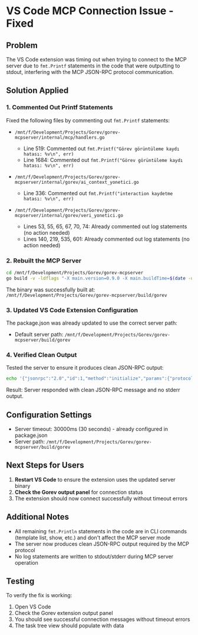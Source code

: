 # VS Code MCP Connection Issue - Fixed

## Problem

The VS Code extension was timing out when trying to connect to the MCP server due to `fmt.Printf` statements in the code that were outputting to stdout, interfering with the MCP JSON-RPC protocol communication.

## Solution Applied

### 1. **Commented Out Printf Statements**

Fixed the following files by commenting out `fmt.Printf` statements:

- `/mnt/f/Development/Projects/Gorev/gorev-mcpserver/internal/mcp/handlers.go`
  - Line 519: Commented out `fmt.Printf("Görev görüntüleme kaydı hatası: %v\n", err)`
  - Line 1684: Commented out `fmt.Printf("Görev görüntüleme kaydı hatası: %v\n", err)`

- `/mnt/f/Development/Projects/Gorev/gorev-mcpserver/internal/gorev/ai_context_yonetici.go`
  - Line 336: Commented out `fmt.Printf("interaction kaydetme hatası: %v\n", err)`

- `/mnt/f/Development/Projects/Gorev/gorev-mcpserver/internal/gorev/veri_yonetici.go`
  - Lines 53, 55, 65, 67, 70, 74: Already commented out log statements (no action needed)
  - Lines 140, 219, 535, 601: Already commented out log statements (no action needed)

### 2. **Rebuilt the MCP Server**

```bash
cd /mnt/f/Development/Projects/Gorev/gorev-mcpserver
go build -v -ldflags "-X main.version=0.9.0 -X main.buildTime=$(date -u +"%Y-%m-%dT%H:%M:%SZ") -X main.gitCommit=$(git rev-parse --short HEAD)" -o build/gorev cmd/gorev/main.go
```

The binary was successfully built at: `/mnt/f/Development/Projects/Gorev/gorev-mcpserver/build/gorev`

### 3. **Updated VS Code Extension Configuration**

The package.json was already updated to use the correct server path:

- Default server path: `/mnt/f/Development/Projects/Gorev/gorev-mcpserver/build/gorev`

### 4. **Verified Clean Output**

Tested the server to ensure it produces clean JSON-RPC output:

```bash
echo '{"jsonrpc":"2.0","id":1,"method":"initialize","params":{"protocolVersion":"2024-11-05","capabilities":{"tools":{"listChanged":true},"logging":{}},"clientInfo":{"name":"test","version":"1.0.0"}}}' | ./build/gorev serve 2>/tmp/gorev-stderr.log
```

Result: Server responded with clean JSON-RPC message and no stderr output.

## Configuration Settings

- Server timeout: 30000ms (30 seconds) - already configured in package.json
- Server path: `/mnt/f/Development/Projects/Gorev/gorev-mcpserver/build/gorev`

## Next Steps for Users

1. **Restart VS Code** to ensure the extension uses the updated server binary
2. **Check the Gorev output panel** for connection status
3. The extension should now connect successfully without timeout errors

## Additional Notes

- All remaining `fmt.Println` statements in the code are in CLI commands (template list, show, etc.) and don't affect the MCP server mode
- The server now produces clean JSON-RPC output required by the MCP protocol
- No log statements are written to stdout/stderr during MCP server operation

## Testing

To verify the fix is working:

1. Open VS Code
2. Check the Gorev extension output panel
3. You should see successful connection messages without timeout errors
4. The task tree view should populate with data
